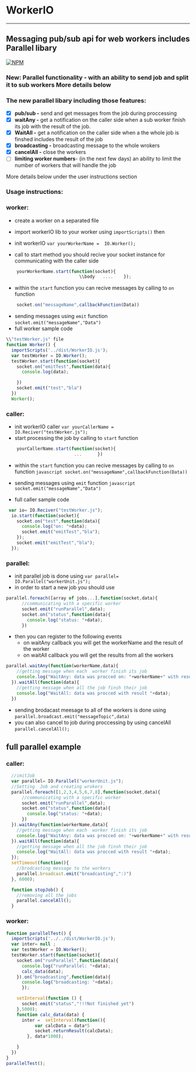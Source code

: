 # WorkerIO
___________________________________
## Messaging pub/sub api for web workers includes Parallel libary   

[![NPM](https://nodei.co/npm/worker.io.png?downloads=true&downloadRank=true&stars=true)](https://nodei.co/npm/worker.io/)

### New: **Parallel functionality**  - with an ability to send job and split it to sub workers More details below
### The new parallel libary including those features:
- [x] **pub/sub -** send and get messages from the job during proccessing
- [x] **waitAny -** get a notification on the caller side when a sub worker finish its job with the result of the job.
- [x] **WaitAll -** get a notification on the caller side when a the whole job is finshed includes the result of the job
- [x] **broadcasting -** broadcasting message to the whole wrokers 
- [x] **cancelAll -** close the workers 
- [ ] **limiting worker numbers**- (in the next few days) an ability to limit the number of workers that will handle the job

More details below under the user instructions section
    

### Usage instructions:
### worker:
* create a worker on a separated  file
* import workerIO  lib to your worker  using ```importScripts()```  then

* init workerIO ```var yourWorkerName =  IO.Worker();```
*  call to start method you should recive your socket instance for communicating with the caller side

```javascript
    yourWorkerName.start(function(socket){  
                            \\body   ....    });
 ```
*  within the ```start``` function you can recive messages by calling to ``on`` function

```javascript
    socket.on("messageName",callbackFunction(Data))
```

*  sending messages using ```emit``` function  ```socket.emit("messageName","Data")```
* full worker sample code

```javascript
\\"testWorker.js" file
function Worker() {
  importScripts('../dist/WorkerIO.js');
  var testWorker = IO.Worker();
  testWorker.start(function(socket){
    socket.on("emitTest",function(data){
      console.log(data);

    })
    socket.emit("test","bla")
  })
  Worker();
```

### caller:
*  init workerIO caller ```var yourCallerName =  IO.Reciver("testWorker.js");```
*   start processing the job by calling to ```start``` function
  ```javascript
      yourCallerName.start(function(socket){
                            ...      })
  ```
*  within the ```start``` function you can recive messages by calling to ``on`` function
        ```javascript
          socket.on("messageName",callbackFunction(Data))
          ```

*  sending messages using ```emit``` function
   ```javascript  socket.emit("messageName","Data") ```

* full caller sample code


```javascript
 var io= IO.Reciver("testWorker.js");
  io.start(function(socket){
    socket.on("test",function(data){
      console.log("on: "+data);
      socket.emit("emitTest","bla");
    });
    socket.emit("emitTest","bla");
  });
```  
### parallel:
* init parallel job is done using  ```var parallel= IO.Parallel("workerUnit.js");```
* in order to start a new job you should use  

```javascript 
parallel.foreach([array of jobs...],function(socket,data){
      //communicating with a specific worker
      socket.emit("runParallel",data);
      socket.on("status",function(data){
        console.log("status: "+data);
      })
```
* then you can register to the following events
    * on waitAny callback you will get the workerName and the result of the worker  
    * on waitAll callback you will get the results from all the workers  

```javascript 
parallel.waitAny(function(workerName,data){
    //getting message when each  worker finish its job
    console.log("WaitAny: data was procced on: "+workerName+" with result "+data);
  }).waitAll(function(data){
    //getting message when all the job finsh their job
    console.log("WaitAll: data was procced with result "+data);
  })
 ```
 * sending brodacast meesage to all of the workers is done using ```parallel.broadcast.emit("messageTopic",data)```
 * you can also cancel to job during proccessing by using cancelAll ```parallel.cancelAll();```
 
## full parallel example

### caller:

```javascript
  //imitJob
  var parallel= IO.Parallel("workerUnit.js");
  //Setting  Job and creating wrokers
  parallel.foreach([1,2,3,4,5,6,7,8],function(socket,data){
      //communicating with a specific worker
      socket.emit("runParallel",data);
      socket.on("status",function(data){
        console.log("status: "+data);
      })
  }).waitAny(function(workerName,data){
    //getting message when each  worker finish its job
    console.log("WaitAny: data was procced on: "+workerName+" with result "+data);
  }).waitAll(function(data){
    //getting message when all the job finsh their job
    console.log("WaitAll: data was procced with result "+data);
  });
  setTimeout(function(){
    //brodcasting message to the workers
    parallel.broadcast.emit("broadcasting",":)")
  }, 6000);

  function stopJob() {
    //removing all the jobs
    parallel.cancelAll();
  }
```
### worker:

```javascript
function parallelTest() {
  importScripts('../../dist/WorkerIO.js');
  var inter= null ;
  var testWorker = IO.Worker();
  testWorker.start(function(socket){
    socket.on("runParallel",function(data){
      console.log("runParallel: "+data);
      calc_data(data);
    }).on("broadcasting",function(data){
      console.log("broadcasting: "+data);
      });

    setInterval(function () {
      socket.emit("status","!!!Not finished yet")
    },5000);
    function calc_data(data) {
      inter =  setInterval(function(){
           var calcData = data*5
           socket.returnResult(calcData);
        }, data*1000);

    }
  })
}
parallelTest();
```
